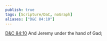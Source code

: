 ```yaml
---
publish: true
tags: [Scripture/DaC, noGraph]
aliases: ["D&C 84:10"]
---
```

[D&C 84:10](https://churchofjesuschrist.org/study/scriptures/dc-testament/dc/84?lang=eng&id=p10#p10) And Jeremy under the hand of Gad;
